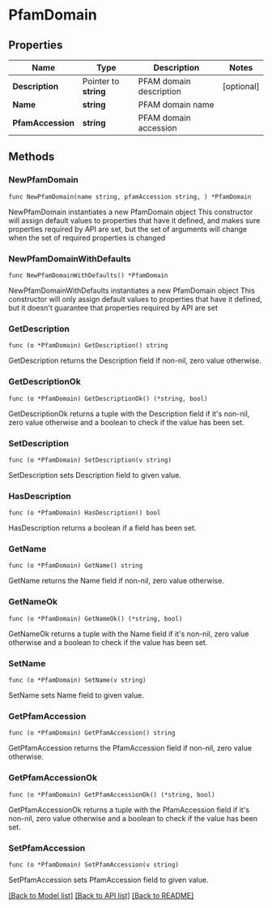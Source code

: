 # PfamDomain

## Properties

Name | Type | Description | Notes
------------ | ------------- | ------------- | -------------
**Description** | Pointer to **string** | PFAM domain description | [optional] 
**Name** | **string** | PFAM domain name | 
**PfamAccession** | **string** | PFAM domain accession | 

## Methods

### NewPfamDomain

`func NewPfamDomain(name string, pfamAccession string, ) *PfamDomain`

NewPfamDomain instantiates a new PfamDomain object
This constructor will assign default values to properties that have it defined,
and makes sure properties required by API are set, but the set of arguments
will change when the set of required properties is changed

### NewPfamDomainWithDefaults

`func NewPfamDomainWithDefaults() *PfamDomain`

NewPfamDomainWithDefaults instantiates a new PfamDomain object
This constructor will only assign default values to properties that have it defined,
but it doesn't guarantee that properties required by API are set

### GetDescription

`func (o *PfamDomain) GetDescription() string`

GetDescription returns the Description field if non-nil, zero value otherwise.

### GetDescriptionOk

`func (o *PfamDomain) GetDescriptionOk() (*string, bool)`

GetDescriptionOk returns a tuple with the Description field if it's non-nil, zero value otherwise
and a boolean to check if the value has been set.

### SetDescription

`func (o *PfamDomain) SetDescription(v string)`

SetDescription sets Description field to given value.

### HasDescription

`func (o *PfamDomain) HasDescription() bool`

HasDescription returns a boolean if a field has been set.

### GetName

`func (o *PfamDomain) GetName() string`

GetName returns the Name field if non-nil, zero value otherwise.

### GetNameOk

`func (o *PfamDomain) GetNameOk() (*string, bool)`

GetNameOk returns a tuple with the Name field if it's non-nil, zero value otherwise
and a boolean to check if the value has been set.

### SetName

`func (o *PfamDomain) SetName(v string)`

SetName sets Name field to given value.


### GetPfamAccession

`func (o *PfamDomain) GetPfamAccession() string`

GetPfamAccession returns the PfamAccession field if non-nil, zero value otherwise.

### GetPfamAccessionOk

`func (o *PfamDomain) GetPfamAccessionOk() (*string, bool)`

GetPfamAccessionOk returns a tuple with the PfamAccession field if it's non-nil, zero value otherwise
and a boolean to check if the value has been set.

### SetPfamAccession

`func (o *PfamDomain) SetPfamAccession(v string)`

SetPfamAccession sets PfamAccession field to given value.



[[Back to Model list]](../README.md#documentation-for-models) [[Back to API list]](../README.md#documentation-for-api-endpoints) [[Back to README]](../README.md)


